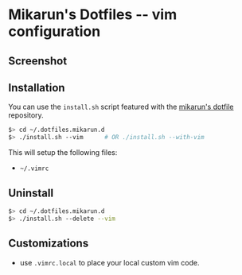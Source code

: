 # Mikarun's Dotfiles -- vim configuration

## Screenshot


## Installation

You can use the `install.sh` script featured with the [mikarun's dotfile](https://github.com/mikarun/dotfile) repository.

``` bash
$> cd ~/.dotfiles.mikarun.d
$> ./install.sh --vim      # OR ./install.sh --with-vim
```
This will setup the following files:

* `~/.vimrc`

## Uninstall

``` bash
$> cd ~/.dotfiles.mikarun.d
$> ./install.sh --delete --vim
```

## Customizations

* use `.vimrc.local` to place your local custom vim code.

